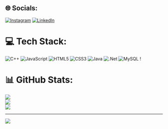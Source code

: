 
## 🌐 Socials:
[![Instagram](https://img.shields.io/badge/Instagram-%23E4405F.svg?logo=Instagram&logoColor=white)](https://instagram.com/aditya.__.bhardwaj) [![LinkedIn](https://img.shields.io/badge/LinkedIn-%230077B5.svg?logo=linkedin&logoColor=white)](https://linkedin.com/in/aditya2002bhardwaj) 

# 💻 Tech Stack:
![C++](https://img.shields.io/badge/c++-%2300599C.svg?style=for-the-badge&logo=c%2B%2B&logoColor=white) ![JavaScript](https://img.shields.io/badge/javascript-%23323330.svg?style=for-the-badge&logo=javascript&logoColor=%23F7DF1E) ![HTML5](https://img.shields.io/badge/html5-%23E34F26.svg?style=for-the-badge&logo=html5&logoColor=white) ![CSS3](https://img.shields.io/badge/css3-%231572B6.svg?style=for-the-badge&logo=css3&logoColor=white) ![Java](https://img.shields.io/badge/java-%23ED8B00.svg?style=for-the-badge&logo=java&logoColor=white) ![.Net](https://img.shields.io/badge/.NET-5C2D91?style=for-the-badge&logo=.net&logoColor=white) ![MySQL](https://img.shields.io/badge/mysql-%2300f.svg?style=for-the-badge&logo=mysql&logoColor=white) !
# 📊 GitHub Stats:
![](https://github-readme-stats.vercel.app/api?username=adit-bhardwaj&theme=dark&hide_border=true&include_all_commits=false&count_private=true)<br/>
![](https://github-readme-streak-stats.herokuapp.com/?user=adit-bhardwaj&theme=dark&hide_border=true)<br/>
![](https://github-readme-stats.vercel.app/api/top-langs/?username=adit-bhardwaj&theme=dark&hide_border=true&include_all_commits=false&count_private=true&layout=compact)

---
[![](https://visitcount.itsvg.in/api?id=adit-bhardwaj&icon=0&color=2)](https://visitcount.itsvg.in)

<!-- Proudly created with GPRM ( https://gprm.itsvg.in ) -->
